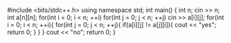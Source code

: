 #include <bits/stdc++.h>
using namespace std;
int main()
{
    int n;
    cin >> n;
    int a[n][n];
    for(int i = 0; i < n; ++i)
        for(int j = 0; j < n; ++j)
            cin >> a[i][j];
    for(int i = 0; i < n; ++i){
        for(int j = 0; j < n; ++j){
            if(a[i][j] != a[j][i]){
                cout << "yes";
                return 0;
            }
        }
    }
    cout << "no";
    return 0;
}
